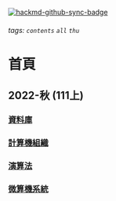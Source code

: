 [![hackmd-github-sync-badge](https://hackmd.io/uoyqecD4T1aZZxhsnFMxbQ/badge)](https://hackmd.io/uoyqecD4T1aZZxhsnFMxbQ)
###### tags: `contents` `all` `thu`


# 首頁

## 2022-秋 (111上)
### [資料庫](/Common_Pen/Database/)
### [計算機組織](/Common_Pen/Computer_Organization/)
### [演算法](/Common_Pen/Algorithm/)
### [微算機系統](/Common_Pen/Microcomputer_Systems/)
